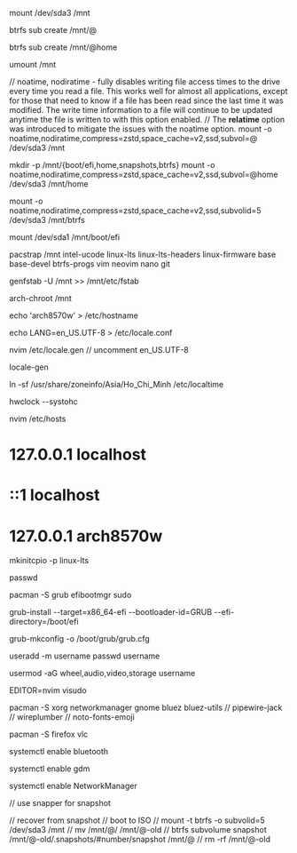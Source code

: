
mount /dev/sda3 /mnt

btrfs sub create /mnt/@

btrfs sub create /mnt/@home

umount /mnt

// noatime, nodiratime - fully disables writing file access times to the drive every time you read a file. This works well for almost all applications, except for those that need to know if a file has been read since the last time it was modified. The write time information to a file will continue to be updated anytime the file is written to with this option enabled.
// The **relatime** option was introduced to mitigate the issues with the noatime option.
mount -o noatime,nodiratime,compress=zstd,space_cache=v2,ssd,subvol=@ /dev/sda3 /mnt

mkdir -p /mnt/{boot/efi,home,snapshots,btrfs}
mount -o noatime,nodiratime,compress=zstd,space_cache=v2,ssd,subvol=@home /dev/sda3 /mnt/home

mount -o noatime,nodiratime,compress=zstd,space_cache=v2,ssd,subvolid=5 /dev/sda3 /mnt/btrfs

mount /dev/sda1 /mnt/boot/efi

pacstrap /mnt intel-ucode linux-lts linux-lts-headers linux-firmware base base-devel btrfs-progs vim neovim nano git

genfstab -U /mnt >> /mnt/etc/fstab

arch-chroot /mnt

echo 'arch8570w' > /etc/hostname

echo LANG=en_US.UTF-8 > /etc/locale.conf

nvim /etc/locale.gen
// uncomment en_US.UTF-8

locale-gen

ln -sf /usr/share/zoneinfo/Asia/Ho_Chi_Minh /etc/localtime

hwclock --systohc

nvim /etc/hosts
# 127.0.0.1           localhost
# ::1                 localhost
# 127.0.0.1           arch8570w

mkinitcpio -p linux-lts

passwd

pacman -S grub efibootmgr sudo

grub-install --target=x86_64-efi --bootloader-id=GRUB --efi-directory=/boot/efi

grub-mkconfig -o /boot/grub/grub.cfg

useradd -m username
passwd username

usermod -aG wheel,audio,video,storage username

EDITOR=nvim visudo

pacman -S xorg networkmanager gnome bluez bluez-utils
// pipewire-jack
// wireplumber
// noto-fonts-emoji

pacman -S firefox vlc 

systemctl enable bluetooth

systemctl enable gdm

systemctl enable NetworkManager


// use snapper for snapshot

// recover from snapshot
// boot to ISO
// mount -t btrfs -o subvolid=5 /dev/sda3 /mnt
// mv /mnt/@/ /mnt/@-old
// btrfs subvolume snapshot /mnt/@-old/.snapshots/#number/snapshot /mnt/@
// rm -rf /mnt/@-old
